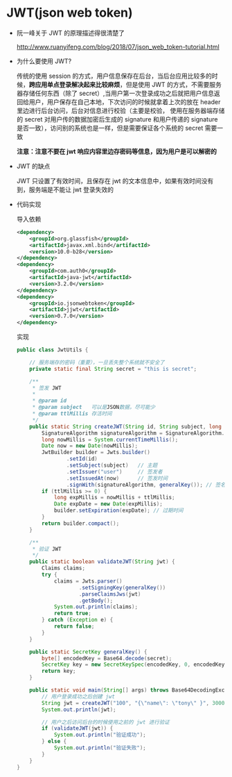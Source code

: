 # JWT(json  web token)

- 阮一峰关于 JWT 的原理描述得很清楚了

  http://www.ruanyifeng.com/blog/2018/07/json_web_token-tutorial.html

- 为什么要使用 JWT?

  传统的使用 session 的方式，用户信息保存在后台，当后台应用比较多的时候，**跨应用单点登录解决起来比较麻烦**，但是使用 JWT 的方式，不需要服务器存储任何东西（除了 secret）,当用户第一次登录成功之后就把用户信息返回给用户，用户保存在自己本地，下次访问的时候就拿着上次的放在 header 里边进行后台访问，后台对信息进行校验（主要是校验， 使用在服务器端存储的 secret 对用户传的数据加密后生成的 signature 和用户传递的 signature 是否一致），访问别的系统也是一样，但是需要保证各个系统的 secret 需要一致

  **注意：注意不要在 jwt 响应内容里边存密码等信息，因为用户是可以解密的**

- JWT 的缺点

  JWT 只设置了有效时间，且保存在 jwt 的文本信息中，如果有效时间没有到，服务端是不能让 jwt 登录失效的

- 代码实现

  导入依赖

  ```xml
  <dependency>
      <groupId>org.glassfish</groupId>
      <artifactId>javax.xml.bind</artifactId>
      <version>10.0-b28</version>
  </dependency>
  <dependency>
      <groupId>com.auth0</groupId>
      <artifactId>java-jwt</artifactId>
      <version>3.2.0</version>
  </dependency>
  <dependency>
      <groupId>io.jsonwebtoken</groupId>
      <artifactId>jjwt</artifactId>
      <version>0.7.0</version>
  </dependency>
  ```

  实现

  ```java
  public class JwtUtils {
  
      // 服务端存的密码（重要），一旦丢失整个系统就不安全了
      private static final String secret = "this is secret";
  
      /**
       * 签发 JWT
       *
       * @param id
       * @param subject   可以是JSON数据，尽可能少
       * @param ttlMillis 存活时间
       */
      public static String createJWT(String id, String subject, long ttlMillis) {
          SignatureAlgorithm signatureAlgorithm = SignatureAlgorithm.HS256;
          long nowMillis = System.currentTimeMillis();
          Date now = new Date(nowMillis);
          JwtBuilder builder = Jwts.builder()
                  .setId(id)
                  .setSubject(subject)   // 主题
                  .setIssuer("user")     // 签发者
                  .setIssuedAt(now)      // 签发时间
                  .signWith(signatureAlgorithm, generalKey()); // 签名算法以及密匙
          if (ttlMillis >= 0) {
              long expMillis = nowMillis + ttlMillis;
              Date expDate = new Date(expMillis);
              builder.setExpiration(expDate); // 过期时间
          }
          return builder.compact();
      }
  
      /**
       * 验证 JWT
       */
      public static boolean validateJWT(String jwt) {
          Claims claims;
          try {
              claims = Jwts.parser()
                      .setSigningKey(generalKey())
                      .parseClaimsJws(jwt)
                      .getBody();
              System.out.println(claims);
              return true;
          } catch (Exception e) {
              return false;
          }
      }
  
      public static SecretKey generalKey() {
          byte[] encodedKey = Base64.decode(secret);
          SecretKey key = new SecretKeySpec(encodedKey, 0, encodedKey.length, "AES");
          return key;
      }
  
      public static void main(String[] args) throws Base64DecodingException {
          // 用户登录成功之后创建 jwt
          String jwt = createJWT("100", "{\"name\": \"tony\" }", 30000);
          System.out.println(jwt);
  
          // 用户之后访问后台的时候使用之前的 jwt 进行验证
          if (validateJWT(jwt)) {
              System.out.println("验证成功");
          } else {
              System.out.println("验证失败");
          }
      }
  }
  ```

  